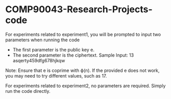 # COMP90043-Research-Projects-code

For experiments related to experiment1, you will be prompted to input two parameters when running the
code

- The first parameter is the public key e.
- The second parameter is the ciphertext.
Sample Input:
            13
            asqerty459dfg678hjkqw

Note: Ensure that e is coprime with ϕ(n). If the provided e does not work, you may need to try different values,
such as 17.


For experiments related to experiment2, no parameters are required. Simply run the code directly.
